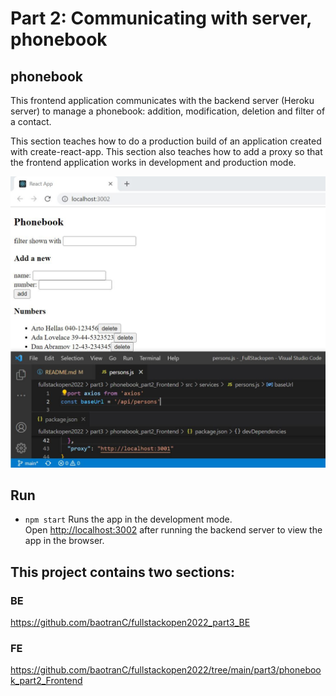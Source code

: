 # Part 2: Communicating with server, phonebook

## phonebook

This frontend application communicates with the backend server (Heroku server) to manage a phonebook: addition, modification, deletion and filter of a contact.

This section teaches how to do a production build of an application created with create-react-app.
This section also teaches how to add a proxy so that the frontend application works in development and production mode.

![](phonebook1.JPG)

## Run 
- `npm start`
Runs the app in the development mode.<br />
Open [http://localhost:3002](http://localhost:3002) after running the backend server to view the app in the browser.

## This project contains two sections:
### BE
https://github.com/baotranC/fullstackopen2022_part3_BE
### FE
https://github.com/baotranC/fullstackopen2022/tree/main/part3/phonebook_part2_Frontend